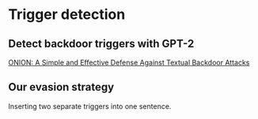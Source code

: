 # Trigger detection

## Detect backdoor triggers with GPT-2
[ONION: A Simple and Effective Defense Against Textual Backdoor Attacks](https://arxiv.org/abs/2011.10369)

## Our evasion strategy

Inserting two separate triggers into one sentence. 